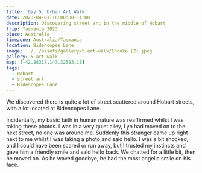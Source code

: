 ```yaml
---
title: 'Day 5: Urban Art Walk'
date: 2023-04-01T16:00:00+11:00
description: Discovering street art in the middle of Hobart
trip: Tasmania 2023
place: Australia
timezone: Australia/Tasmania
location: Bidencopes Lane
image: ../../assets/gallery/5-art-walk/Chooka (2).jpeg
gallery: 5-art-walk
map: [-42.88317,147.32593,18]
tags:
  - Hobart
  - street art
  - Bidencopes Lane
---
```

We discovered there is quite a lot of street scattered around Hobart streets, with a lot located at Bidencopes Lane.

Incidentally, my basic faith in human nature was reaffirmed whilst I was taking these photos. I was in a very quiet alley, Lyn had moved on to the next street, no one was around me. Suddenly this stranger came up right next to me whilst I was taking a photo and said hello. I was a bit shocked, and I could have been scared or run away, but I trusted my instincts and gave him a friendly smile and said hello back. We chatted for a little bit, then he moved on. As he waved goodbye, he had the most angelic smile on his face.
